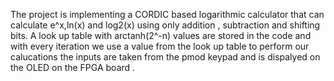 The project is implementing a CORDIC based logarithmic calculator that can calculate e^x,ln(x) and log2(x) using only addition , subtraction and shifting bits. A look up table with arctanh(2^-n) values are stored in the code and with every iteration we use a value from the look up table to perform our calucations
the inputs are taken from the pmod keypad and is dispalyed on the OLED on the FPGA board .
